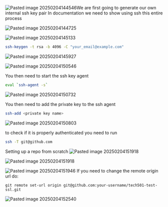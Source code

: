 
![Pasted image 20250204144546](https://github.com/user-attachments/assets/60eeb9ce-5b9a-44d9-b3b7-f963d6130d7c)We are first going to generate our own internal ssh key pair
In documentation we need to show using ssh this entire process

![Pasted image 20250204144725](https://github.com/user-attachments/assets/0d3c1f0e-37f0-4ad7-baee-9b2cabc77dde)

![Pasted image 20250204145133](https://github.com/user-attachments/assets/45e430e3-593d-451b-9748-0f2c58f38e07)

```bash
ssh-keygen -t rsa -b 4096 -C "your_email@example.com"
```


![Pasted image 20250204145927](https://github.com/user-attachments/assets/9b98d39b-4278-4400-9b2a-1a9252cafd52)


![Pasted image 20250204150546](https://github.com/user-attachments/assets/9997bff1-57d7-48ca-93a6-ba9041d1e459)

You then need to start the ssh key agent
```bash
eval `ssh-agent -s`
```

![Pasted image 20250204150732](https://github.com/user-attachments/assets/c776c0c7-86fc-4d21-9857-643c14f25e81)

You then need to add the private key to the ssh agent
```bash
ssh-add <private key name>
```

![Pasted image 20250204150803](https://github.com/user-attachments/assets/4e16a1d7-a852-4ecb-9c8e-a627a08a682a)

to check if it is properly authenticated you need to run
```bash
ssh -T git@github.com
```

Setting up a repo from scratch
![Pasted image 20250204151918](Pasted%20image%2020250204151918.png)

![Pasted image 20250204151918](https://github.com/user-attachments/assets/bc77396a-5cf7-4190-b62d-210733f2de61)

![Pasted image 20250204151946](https://github.com/user-attachments/assets/d47935d6-c48c-4fae-94d8-f524c2656af6)
If you need to change the remote origin url do:
```
git remote set-url origin git@github.com:your-username/tech501-test-ssl.git

```

![Pasted image 20250204152540](https://github.com/user-attachments/assets/d45f88ed-e6ac-4bce-b6a9-8c21a88f6cd3)
